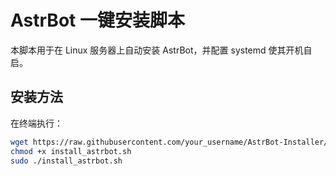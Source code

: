 # AstrBot 一键安装脚本

本脚本用于在 Linux 服务器上自动安装 AstrBot，并配置 systemd 使其开机自启。

## 安装方法

在终端执行：
```bash
wget https://raw.githubusercontent.com/your_username/AstrBot-Installer/main/install_astrbot.sh
chmod +x install_astrbot.sh
sudo ./install_astrbot.sh

